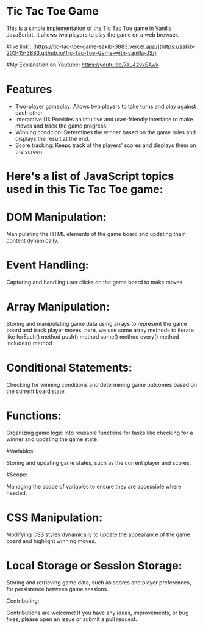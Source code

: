 # Tic Tac Toe Game
 
This is a simple implementation of the Tic Tac Toe game in Vanilla JavaScript. It allows two players to play the game on a web browser.

#live link : [https://tic-tac-toe-game-sakib-3883.vercel.app/](https://sakib-203-15-3883.github.io/Tic-Tac-Toe-Game-with-vanilla-JS/)

#My Explanation on Youtube:  https://youtu.be/7aL42vxEAwk

# Features

- Two-player gameplay: Allows two players to take turns and play against each other.
- Interactive UI: Provides an intuitive and user-friendly interface to make moves and track the game progress.
- Winning condition: Determines the winner based on the game rules and displays the result at the end.
- Score tracking: Keeps track of the players' scores and displays them on the screen.


# Here's a list of JavaScript topics  used in this Tic Tac Toe game:

# DOM Manipulation:

Manipulating the HTML elements of the game board and updating their content dynamically.

# Event Handling: 

Capturing and handling user clicks on the game board to make moves.

# Array Manipulation:

Storing and manipulating game data using arrays to represent the game board and track player moves. here, we use some array methods to iterate  like 
forEach()  method
push()  method
some()  method
every()  method
includes() method

# Conditional Statements:

Checking for winning conditions and determining game outcomes based on the current board state.

# Functions: 

Organizing game logic into reusable functions for tasks like checking for a winner and updating the game state.

#Variables: 

Storing and updating game states, such as the current player and scores.

#Scope:

Managing the scope of variables to ensure they are accessible where needed.

# CSS Manipulation: 

Modifying CSS styles dynamically to update the appearance of the game board and highlight winning moves.

# Local Storage or Session Storage:

Storing and retrieving game data, such as scores and player preferences, for persistence between game sessions.



Contributing:

Contributions are welcome! If you have any ideas, improvements, or bug fixes, please open an issue or submit a pull request.

